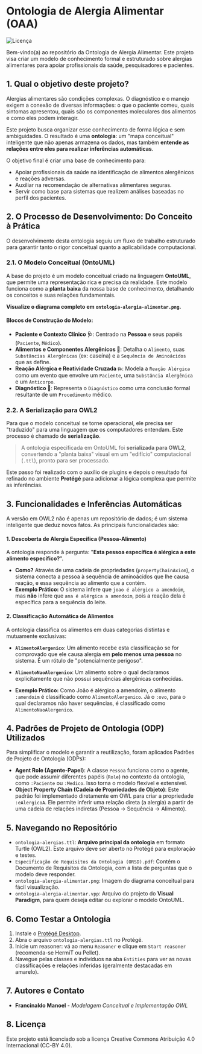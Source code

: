 # Ontologia de Alergia Alimentar (OAA)

![Licença](https://img.shields.io/badge/license-CC--BY--4.0-blue.svg)

Bem-vindo(a) ao repositório da Ontologia de Alergia Alimentar. Este projeto visa criar um modelo de conhecimento formal e estruturado sobre alergias alimentares para apoiar profissionais da saúde, pesquisadores e pacientes.

## 1. Qual o objetivo deste projeto?

Alergias alimentares são condições complexas. O diagnóstico e o manejo exigem a conexão de diversas informações: o que o paciente comeu, quais sintomas apresentou, quais são os componentes moleculares dos alimentos e como eles podem interagir.

Este projeto busca organizar esse conhecimento de forma lógica e sem ambiguidades. O resultado é uma **ontologia**: um "mapa conceitual" inteligente que não apenas armazena os dados, mas também **entende as relações entre eles para realizar inferências automáticas**.

O objetivo final é criar uma base de conhecimento para:
* Apoiar profissionais da saúde na identificação de alimentos alergênicos e reações adversas.
* Auxiliar na recomendação de alternativas alimentares seguras.
* Servir como base para sistemas que realizem análises baseadas no perfil dos pacientes.

## 2. O Processo de Desenvolvimento: Do Conceito à Prática

O desenvolvimento desta ontologia seguiu um fluxo de trabalho estruturado para garantir tanto o rigor conceitual quanto a aplicabilidade computacional.

### 2.1. O Modelo Conceitual (OntoUML)

A base do projeto é um modelo conceitual criado na linguagem **OntoUML**, que permite uma representação rica e precisa da realidade. Este modelo funciona como a **planta baixa** da nossa base de conhecimento, detalhando os conceitos e suas relações fundamentais.

**Visualize o diagrama completo em `ontologia-alergia-alimentar.png`.**

#### Blocos de Construção do Modelo:
* **Paciente e Contexto Clínico 🩺**: Centrado na **Pessoa** e seus papéis (`Paciente`, `Médico`).
* **Alimentos e Componentes Alergênicos 🍲**: Detalha o `Alimento`, suas `Substâncias Alergênicas` (ex: caseína) e a `Sequência de Aminoácidos` que as define.
* **Reação Alérgica e Reatividade Cruzada 💥**: Modela a `Reação Alérgica` como um evento que envolve um `Paciente`, uma `Substância Alergênica` e um `Anticorpo`.
* **Diagnóstico 📝**: Representa o `Diagnóstico` como uma conclusão formal resultante de um `Procedimento` médico.

### 2.2. A Serialização para OWL2

Para que o modelo conceitual se torne operacional, ele precisa ser "traduzido" para uma linguagem que os computadores entendam. Este processo é chamado de **serialização**.

> A ontologia especificada em OntoUML foi **serializada para OWL2**, convertendo a "planta baixa" visual em um "edifício" computacional (`.ttl`), pronto para ser processado.

Este passo foi realizado com o auxílio de plugins e depois o resultado foi refinado no ambiente **Protégé** para adicionar a lógica complexa que permite as inferências.

## 3. Funcionalidades e Inferências Automáticas

A versão em OWL2 não é apenas um repositório de dados; é um sistema inteligente que deduz novos fatos. As principais funcionalidades são:

#### 1. Descoberta de Alergia Específica (Pessoa-Alimento)
A ontologia responde à pergunta: "**Esta pessoa específica é alérgica a este alimento específico?**".
* **Como?** Através de uma cadeia de propriedades (`propertyChainAxiom`), o sistema conecta a pessoa à sequência de aminoácidos que lhe causa reação, e essa sequência ao alimento que a contém.
* **Exemplo Prático:** O sistema infere que `joao é alérgico a amendoim`, mas **não** infere que `ana é alérgica a amendoim`, pois a reação dela é específica para a sequência do leite.

#### 2. Classificação Automática de Alimentos
A ontologia classifica os alimentos em duas categorias distintas e mutuamente exclusivas:
* **`AlimentoAlergenico`**: Um alimento recebe esta classificação se for comprovado que ele causa alergia em **pelo menos uma pessoa** no sistema. É um rótulo de "potencialmente perigoso".
* **`AlimentoNaoAlergenico`**: Um alimento sobre o qual declaramos explicitamente que não possui sequências alergênicas conhecidas.

* **Exemplo Prático:** Como João é alérgico a amendoim, o alimento `:amendoim` é classificado como `AlimentoAlergenico`. Já o `:ovo`, para o qual declaramos não haver sequências, é classificado como `AlimentoNaoAlergenico`.

## 4. Padrões de Projeto de Ontologia (ODP) Utilizados

Para simplificar o modelo e garantir a reutilização, foram aplicados Padrões de Projeto de Ontologia (ODPs):

* **Agent Role (Agente-Papel)**: A classe `Pessoa` funciona como o agente, que pode assumir diferentes papéis (`Role`) no contexto da ontologia, como `:Paciente` ou `:Medico`. Isso torna o modelo flexível e extensível.
* **Object Property Chain (Cadeia de Propriedades de Objeto)**: Este padrão foi implementado diretamente em OWL para criar a propriedade `:eAlergicoA`. Ele permite inferir uma relação direta (a alergia) a partir de uma cadeia de relações indiretas (Pessoa -> Sequência -> Alimento).

## 5. Navegando no Repositório

* `ontologia-alergias.ttl`: **Arquivo principal da ontologia** em formato Turtle (OWL2). Este arquivo deve ser aberto no Protégé para exploração e testes.
* `Especificação de Requisitos da Ontologia (ORSD).pdf`: Contém o Documento de Requisitos da Ontologia, com a lista de perguntas que o modelo deve responder.
* `ontologia-alergia-alimentar.png`: Imagem do diagrama conceitual para fácil visualização.
* `ontologia-alergia-alimentar.vpp`: Arquivo do projeto do **Visual Paradigm**, para quem deseja editar ou explorar o modelo OntoUML.

## 6. Como Testar a Ontologia

1.  Instale o [Protégé Desktop](https://protege.stanford.edu/).
2.  Abra o arquivo `ontologia-alergias.ttl` no Protégé.
3.  Inicie um reasoner: vá ao menu `Reasoner` e clique em `Start reasoner` (recomenda-se HermiT ou Pellet).
4.  Navegue pelas classes e indivíduos na aba `Entities` para ver as novas classificações e relações inferidas (geralmente destacadas em amarelo).

## 7. Autores e Contato

* **Francinaldo Manoel** - *Modelagem Conceitual e Implementação OWL*

## 8. Licença

Este projeto está licenciado sob a licença Creative Commons Atribuição 4.0 Internacional (CC-BY 4.0).
